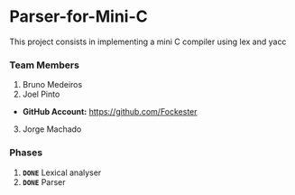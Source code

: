 # Parser-for-Mini-C

This project consists in implementing a mini C compiler using lex and yacc

### **Team Members**

1. Bruno Medeiros
2. Joel Pinto 
- **GitHub Account:** https://github.com/Fockester
3. Jorge Machado

### **Phases**
1. **`DONE`** Lexical analyser
2.  **`DONE`** Parser 
